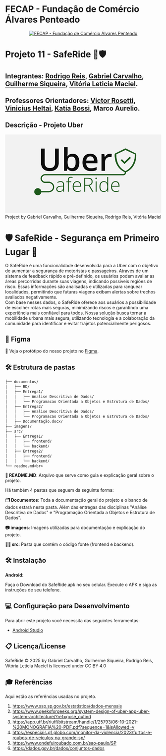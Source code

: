 # FECAP - Fundação de Comércio Álvares Penteado

<p align="center">
<a href= "https://www.fecap.br/"><img src="https://encrypted-tbn0.gstatic.com/images?q=tbn:ANd9GcRhZPrRa89Kma0ZZogxm0pi-tCn_TLKeHGVxywp-LXAFGR3B1DPouAJYHgKZGV0XTEf4AE&usqp=CAU" alt="FECAP - Fundação de Comércio Álvares Penteado" border="0"></a>
</p>

# Projeto 11 - SafeRide 🚗🛡️

## Integrantes: <a href="https://www.linkedin.com/in/rluizreis/">Rodrigo Reis</a>, <a href="https://www.linkedin.com/in/gabrielcarvalhomota/">Gabriel Carvalho</a>, <a href="https://www.linkedin.com/in/sik4s/">Guilherme Siqueira</a>, <a href="https://www.linkedin.com/in/vitória-maciel-8308a42a6/">Vitória Leticia Maciel</a>.

## Professores Orientadores: <a href="https://www.linkedin.com/in/victorbarq/">Victor Rosetti</a>, <a href="https://www.linkedin.com/in/vheltai/">Vinicius Heltai</a>, <a href="https://www.linkedin.com/in/katia-bossi/">Katia Bossi</a>, <a>Marco Aurelio</a>.

## Descrição - Projeto Uber

<p align="center">
<img src="https://github.com/2025-1-NCC3/Projeto11/blob/main/imagens/img_saferide.PNG" alt="SafeRide" border="0"><br>
  Project by <a>Gabriel Carvalho, Guilherme Siqueira, Rodrigo Reis, Vitória Maciel</a>
</p>  

# **🛡️ SafeRide - Segurança em Primeiro Lugar 🚗**<br>
O SafeRide é uma funcionalidade desenvolvida para a Uber com o objetivo de aumentar a segurança de motoristas e passageiros. Através de um sistema de feedback rápido e pré-definido, os usuários podem avaliar as áreas percorridas durante suas viagens, indicando possíveis regiões de risco. Essas informações são analisadas e utilizadas para ranquear localidades, permitindo que futuras viagens exibam alertas sobre trechos avaliados negativamente.<br>
Com base nesses dados, o SafeRide oferece aos usuários a possibilidade de escolher rotas mais seguras, minimizando riscos e garantindo uma experiência mais confiável para todos. Nossa solução busca tornar a mobilidade urbana mais segura, utilizando tecnologia e a colaboração da comunidade para identificar e evitar trajetos potencialmente perigosos.
<br>

## 📲 Figma
<p>🎨 Veja o protótipo do nosso projeto no <a href="https://www.figma.com/design/pZVaycOxvHu24o285go8m4/G11-PI3-UBER?node-id=0-1&p=f&t=Bxm9mognCLlNtvPn-0">Figma</a>.</p>

## 🛠 Estrutura de pastas

```
├── documentos/
│   ├── BD/
│   ├── Entrega1/
│   │   ├── Analise Descritiva de Dados/
│   │   └── Programacao Orientada a Objetos e Estrutura de Dados/
│   ├── Entrega2/
│   │   ├── Analise Descritiva de Dados/
│   │   └── Programacao Orientada a Objetos e Estrutura de Dados/
│   ├── Documentação.docx/
├── imagens/
├── src/
│   ├── Entrega1/
│   │   ├── frontend/
│   │   └── backend/
│   ├── Entrega2/
│   │   ├── frontend/
│   │   └── backend/
└── readme.md<br>
```

<b>📄 README.MD</b>: Arquivo que serve como guia e explicação geral sobre o projeto.

Há também 4 pastas que seguem da seguinte forma:

<b>🗂️ Documentos</b>: Toda a documentação geral do projeto e o banco de dados estará nesta pasta. Além das entregas das disciplinas "Análise Descritiva de Dados" e "Programação Orientada a Objetos e Estrutura de Dados".

<b>📷 imagens</b>: Imagens utilizadas para documentação e explicação do projeto.

<b>🧑‍💻 src</b>: Pasta que contém o código fonte (frontend e backend).

## 🛠 Instalação

<b>Android:</b>

Faça o Download do SafeRide.apk no seu celular.
Execute o APK e siga as instruções de seu telefone.

## 💻 Configuração para Desenvolvimento

Para abrir este projeto você necessita das seguintes ferramentas:
- <a href="https://developer.android.com/studio?hl=pt-br">Android Studio</a>

## 📋 Licença/License
SafeRide © 2025 by Gabriel Carvalho, Guilherme Siqueira, Rodrigo Reis, Vitória Leticia Maciel is licensed under CC BY 4.0 

## 🎓 Referências

Aqui estão as referências usadas no projeto.

1. <https://www.ssp.sp.gov.br/estatistica/dados-mensais>
2. <https://www.geeksforgeeks.org/system-design-of-uber-app-uber-system-architecture/?ref=gcse_outind>
3. <https://app.uff.br/riuff/bitstream/handle/1/25793/06-10-2021-%20MONOGRAFIA%20-PDF.pdf?sequence=1&isAllowed=y>
4. <https://especiais.g1.globo.com/monitor-da-violencia/2023/furtos-e-roubos-de-veiculos-na-grande-sp/>
5. <https://www.ondefuiroubado.com.br/sao-paulo/SP>
6. <https://dados.gov.br/dados/conjuntos-dados>
